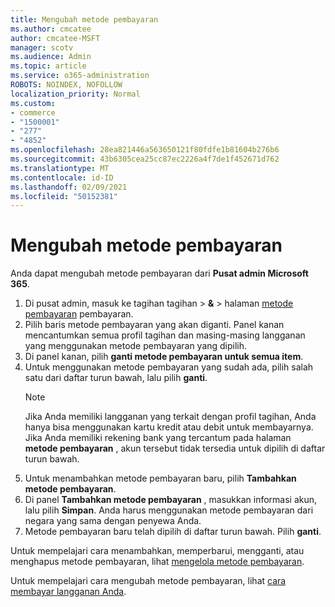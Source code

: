 ```yaml
---
title: Mengubah metode pembayaran
ms.author: cmcatee
author: cmcatee-MSFT
manager: scotv
ms.audience: Admin
ms.topic: article
ms.service: o365-administration
ROBOTS: NOINDEX, NOFOLLOW
localization_priority: Normal
ms.custom:
- commerce
- "1500001"
- "277"
- "4852"
ms.openlocfilehash: 28ea821446a563650121f80fdfe1b81604b276b6
ms.sourcegitcommit: 43b6305cea25cc87ec2226a4f7de1f452671d762
ms.translationtype: MT
ms.contentlocale: id-ID
ms.lasthandoff: 02/09/2021
ms.locfileid: "50152381"
---
```

# <a name="change-payment-method"></a>Mengubah metode pembayaran

Anda dapat mengubah metode pembayaran dari **Pusat admin Microsoft 365**.
  
1. Di pusat admin, masuk ke tagihan tagihan   >  **&**  >  halaman [metode pembayaran](https://go.microsoft.com/fwlink/p/?linkid=2018806) pembayaran.
2. Pilih baris metode pembayaran yang akan diganti. Panel kanan mencantumkan semua profil tagihan dan masing-masing langganan yang menggunakan metode pembayaran yang dipilih.
3. Di panel kanan, pilih **ganti metode pembayaran untuk semua item**.
4. Untuk menggunakan metode pembayaran yang sudah ada, pilih salah satu dari daftar turun bawah, lalu pilih **ganti**.
    > [!NOTE]
    > Jika Anda memiliki langganan yang terkait dengan profil tagihan, Anda hanya bisa menggunakan kartu kredit atau debit untuk membayarnya. Jika Anda memiliki rekening bank yang tercantum pada halaman **metode pembayaran** , akun tersebut tidak tersedia untuk dipilih di daftar turun bawah.
5. Untuk menambahkan metode pembayaran baru, pilih **Tambahkan metode pembayaran**.
6. Di panel **Tambahkan metode pembayaran** , masukkan informasi akun, lalu pilih **Simpan**. Anda harus menggunakan metode pembayaran dari negara yang sama dengan penyewa Anda.
7. Metode pembayaran baru telah dipilih di daftar turun bawah. Pilih **ganti**.

Untuk mempelajari cara menambahkan, memperbarui, mengganti, atau menghapus metode pembayaran, lihat [mengelola metode pembayaran](https://docs.microsoft.com/microsoft-365/commerce/billing-and-payments/manage-payment-methods).

Untuk mempelajari cara mengubah metode pembayaran, lihat [cara membayar langganan Anda](https://docs.microsoft.com/microsoft-365/commerce/billing-and-payments/pay-for-your-subscription).